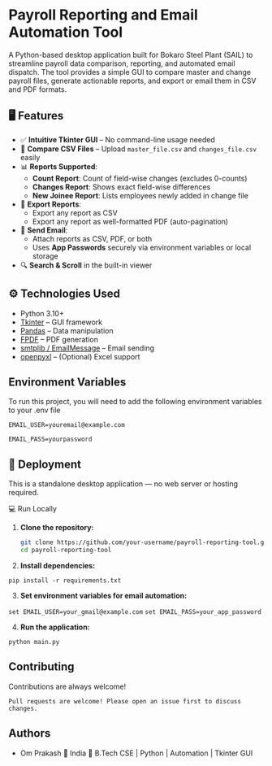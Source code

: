 
# Payroll Reporting and Email Automation Tool

A Python-based desktop application built for Bokaro Steel Plant (SAIL) to streamline payroll data comparison, reporting, and automated email dispatch. The tool provides a simple GUI to compare master and change payroll files, generate actionable reports, and export or email them in CSV and PDF formats.


## 🖥️ Features

- ✅ **Intuitive Tkinter GUI** – No command-line usage needed
- 📂 **Compare CSV Files** – Upload `master_file.csv` and `changes_file.csv` easily
- 📊 **Reports Supported**:
  - **Count Report**: Count of field-wise changes (excludes 0-counts)
  - **Changes Report**: Shows exact field-wise differences
  - **New Joinee Report**: Lists employees newly added in change file
- 💾 **Export Reports**:
  - Export any report as CSV
  - Export any report as well-formatted PDF (auto-pagination)
- 📧 **Send Email**:
  - Attach reports as CSV, PDF, or both
  - Uses **App Passwords** securely via environment variables or local storage
- 🔍 **Search & Scroll** in the built-in viewer

## ⚙️ Technologies Used

- Python 3.10+
- [Tkinter](https://docs.python.org/3/library/tkinter.html) – GUI framework
- [Pandas](https://pandas.pydata.org/) – Data manipulation
- [FPDF](https://pyfpdf.github.io/fpdf2/) – PDF generation
- [smtplib / EmailMessage](https://docs.python.org/3/library/email.message.html) – Email sending
- [openpyxl](https://openpyxl.readthedocs.io/) – (Optional) Excel support


## Environment Variables

To run this project, you will need to add the following environment variables to your .env file

`EMAIL_USER=youremail@example.com`

`EMAIL_PASS=yourpassword`


## 🚀 Deployment

This is a standalone desktop application — no web server or hosting required.

💻 Run Locally

1. **Clone the repository:**
   ```bash
   git clone https://github.com/your-username/payroll-reporting-tool.git
   cd payroll-reporting-tool

2. **Install dependencies:**

`pip install -r requirements.txt`

3. **Set environment variables for email automation:**

`set EMAIL_USER=your_gmail@example.com`
`set EMAIL_PASS=your_app_password`

4. **Run the application:**

`python main.py`


## Contributing

Contributions are always welcome!

`Pull requests are welcome! Please open an issue first to discuss changes.`

## Authors

- Om Prakash
📍 India
💼 B.Tech CSE | Python | Automation | Tkinter GUI

